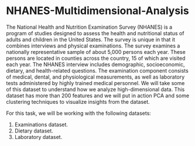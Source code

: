 # NHANES-Multidimensional-Analysis


The National Health and Nutrition Examination Survey (NHANES) is a program of studies designed to assess the health and nutritional status of adults and children in the United States. The survey is unique in that it combines interviews and physical examinations. The survey examines a nationally representative sample of about 5,000 persons each year. These persons are located in counties across the country, 15 of which are visited each year.
The NHANES interview includes demographic, socioeconomic, dietary, and health-related questions. The examination component consists of medical, dental, and physiological measurements, as well as laboratory tests administered by highly trained medical personnel.
We will take some of this dataset to understand how we analyze high-dimensional data. This dataset has more than 200 features and we will put in action PCA and some clustering techniques to visualize insights from the dataset.

For this task, we will be working with the following datasets:
1) Examinations dataset.
2) Dietary dataset.
3) Laboratory dataset.
